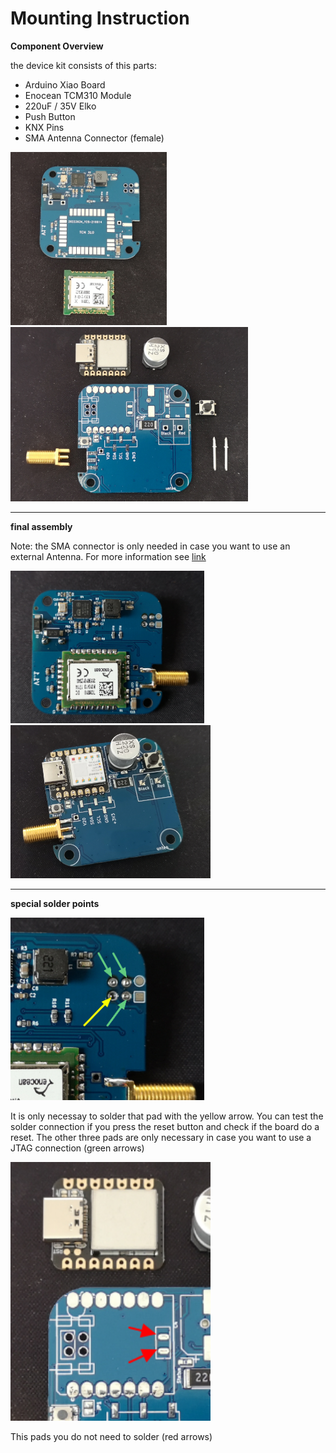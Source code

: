 # Mounting Instruction

**Component Overview** 

the device kit consists of this parts:

- Arduino Xiao Board
- Enocean TCM310 Module
- 220uF / 35V Elko
- Push Button
- KNX Pins
- SMA Antenna Connector (female) 

<img src="pic/Bestueckung_Bot.png"  width="250" >
<img src="pic/Bestueckung_Top.png"  width="380" >

--------------------------------------------------
**final assembly** 

Note: the SMA connector is only needed in case you want to use an external Antenna. For more information see [link](https://gitlab.com/DIY-Smarthome-Projekt/knx-enocean-gateway/-/blob/main/doc/Antennen_Design.md)

<img src="pic/Bestueckung_Bot_final.png"  width="310" >
<img src="pic/Bestueckung_Top_final.png"  width="320" >

---------------------------------------------------
**special solder points**

<img src="pic/SolderingReset.png"  width="310" >

It is only necessay to solder that pad with the yellow arrow. You can test the solder connection if you press the reset button and check if the board do a reset. The other three pads are only necessary in case you want to use a JTAG connection (green arrows)

<img src="pic/SolderingVCC.png"  width="320" >

This pads you do not need to solder (red arrows)
